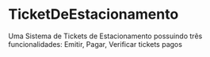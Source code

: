 # TicketDeEstacionamento
Uma Sistema de Tickets de Estacionamento possuindo três funcionalidades: Emitir, Pagar, Verificar tickets pagos
